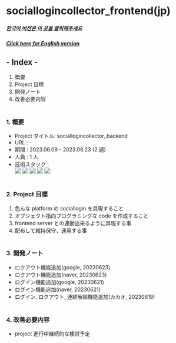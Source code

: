 # sociallogincollector_frontend(jp)

##### [한국어 버전은 이 곳을 클릭해주세요](README.md)

##### [Click here for English version](README_EN.md)

## - Index -

1. 概要
2. Project 目標
3. 開発ノート
4. 改善必要内容
   </br>
   </br>

### 1. 概要

- Project タイトル: sociallogincollector_backend
- URL : -
- 期間 : 2023.06.09 - 2023.06.23 (2 週)
- 人員 : 1 人
- 技術スタック : </br>
  <img src="https://img.shields.io/badge/node.js-339933?style=for-the-badge&logo=node.js&logoColor=white">
  <img src="https://img.shields.io/badge/express-000000?style=for-the-badge&logo=express&logoColor=white">
  <img src="https://img.shields.io/badge/Typescript-3178C6?style=for-the-badge&logo=Typescript&logoColor=white">
  <img src="https://img.shields.io/badge/Postman-FF6C37?style=for-the-badge&logo=Postman&logoColor=white">
  <img src="https://img.shields.io/badge/Git-F05032?style=for-the-badge&logo=Git&logoColor=white">
  </br>
  </br>

### 2. Project 目標

1. 色んな platform の sociallogin を具現すること
2. オブジェクト指向プログラミングな code を作成すること
3. frontend server との連動出来るように具現する事
4. 配布して維持保守、運用する事
   </br>
   </br>

### 3. 開発ノート

- ロクアウト機能追加(google, 20230623)
- ロクアウト機能追加(naver, 20230623)
- ログイン機能追加(google, 20230621)
- ログイン機能追加(naver, 20230621)
- ログイン, ロクアウト, 連結解除機能追加(カカオ, 20230619)
  </br>
  </br>

### 4. 改善必要内容

- project 進行中継続的な検討予定
